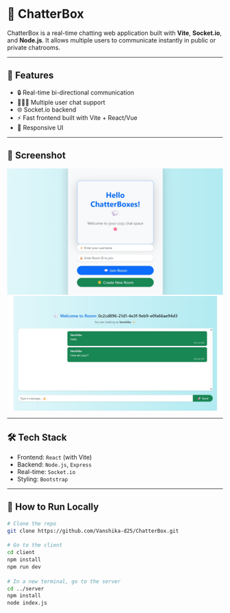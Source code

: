 # 💬 ChatterBox

ChatterBox is a real-time chatting web application built with **Vite**, **Socket.io**, and **Node.js**. It allows multiple users to communicate instantly in public or private chatrooms.

---

## 🚀 Features

- 🔒 Real-time bi-directional communication
- 🧑‍🤝‍🧑 Multiple user chat support
- 🌐 Socket.io backend
- ⚡ Fast frontend built with Vite + React/Vue
- 📱 Responsive UI

---

## 📸 Screenshot

![ChatterBox Screenshot](./assets/ChatterBox_img1.jpg)
![ChatterBox Screenshot](./assets/ChatterBox_img2.jpg)


---

## 🛠️ Tech Stack

- Frontend: `React` (with Vite)
- Backend: `Node.js`, `Express`
- Real-time: `Socket.io`
- Styling: `Bootstrap`

---

## 🧪 How to Run Locally

```bash
# Clone the repo
git clone https://github.com/Vanshika-d25/ChatterBox.git

# Go to the client
cd client
npm install
npm run dev

# In a new terminal, go to the server
cd ../server
npm install
node index.js
